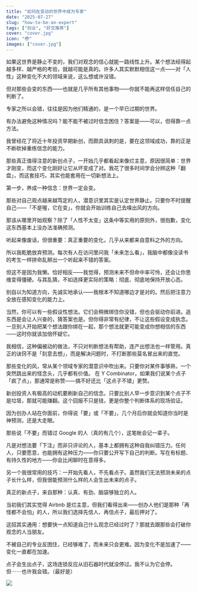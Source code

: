 ```yaml
---
title: "如何在变动的世界中成为专家"
date: "2025-07-27"
slug: "how-to-be-an-expert"
tags: ["创业", "好文推荐"]
cover: "cover.jpg"
icon: "😎"
images: ["cover.jpg"]
---
```

如果这世界是静止不变的，我们对观念的信心就能一路线性上升。某个想法经得起越多样、越严格的考验，就越可能是真的。许多人其实默默相信这一点——对「人性」这种变化不大的领域来说，这么想或许没错。



但对那些会变的东西——也就是几乎所有其他事物——你就不能再这样信任自己的判断了。



专家之所以会错，往往是因为他们精通的，是一个早已过期的世界。



有办法避免这种情况吗？能不能不被过时信念困住？答案是——可以，但得靠一点方法。



我曾经花了将近十年投资早期新创，而颇具讽刺的是，要在这领域成功，靠的正是不断砍掉重练信念的能力。



那些真正值得注意的新创点子，一开始几乎都看起来像烂主意，原因很简单：世界才刚变，而这个变化刚好让它从坏变成了对。我花了很多时间学会分辨这种「翻盘」，而这套技巧，其实也能套用在一切新想法上。



第一步，养成一种信念：世界一定会变。



那些对自己观点越来越笃定的人，潜意识里其实是认定世界静止。只要你不时提醒自己——「不是喔，它在变」，你就会开始训练自己去嗅出风的方向。



那该从哪里开始观察？除了「人性不太变」这条中等实用的原则外，很抱歉，变化这东西基本上没办法准确预测。



听起来像废话，但很重要：真正重要的变化，几乎从来都来自意料之外的方向。



所以我乾脆放弃预测。每次有人在访问里问我「未来怎么看」，我脑中都像没读书的考生一样拼命乱掰出一个听起来不错的答案。



但这不是因为我懒。恰好相反——我觉得，预测未来不但命中率可怜，还会让你思维变得僵硬。与其乱猜，不如选择更实际的策略：彻底、彻底地保持开放心态。



别自以为知道方向，先诚实地承认——我根本不知道哪边才是对的。然后把注意力全放在感知变化的能力上。



当然，你可以有一些假设性想法。它们会稍微绑住你没错，但也会驱动你前进。追东西是会让人兴奋的，猜答案也是。但你得非常有纪律，不让这些假设变成执念。
一旦别人开始把某个想法跟你绑在一起，那个想法就更可能变成你想相信的东西——这时你就该加倍怀疑它。



我相信，这种偏被动的做法，不只对判断想法有帮助，连产出想法也一样管用。真正的诀窍不是「刻意去想」，而是解决问题时，不打断那些莫名冒出来的直觉。



那些变化的风，常从某个领域专家的潜意识中吹出来。只要你对某件事够熟，一个突然跳出来的怪念头，几乎都有价值。
在 Y Combinator，如果我们说某个点子「疯了点」，那通常是称赞——搞不好还比「这点子不错」更赞。



新创投资人有极高的动机要刷新自己的信念。只要比别人早一步意识到某个点子不是垃圾，那就可能赚翻。这个回报不只是钱，更是你整个判断体系的现场验证。



因为创办人站在你面前，你得说「要」或「不要」，几个月后你就会知道你当时是神预测，还是大走眼。



那些说「不要」而错过 Google 的人（真的有几个），这笔帐会记一辈子。



凡是对想法要「下注」而非只评论的人，基本上都拥有这种自我纠错压力。任何人，只要愿意，也能拥有这种压力——你只要公开写下自己的判断。写在有标题、有持久性的地方——你会比闲聊时在意得多。



另一个我很常用的技巧：一开始先看人，不先看点子。虽然我们无法预测未来的点子长什么样，但我很能预测什么样的人会生出未来的点子。



真正的新点子，来自那种：认真、有劲、脑袋够独立的人。



当初我们其实觉得 Airbnb 是烂主意，但我们看得出来——创办人他们是那种「再怪都不会怕」的人，所以我们选择先信人、再信点子，最后押对了。



这招其实通用：想要快一点知道自己什么观念已经过时了？那就去跟那些会打破你观念的人当朋友。



不被自己的专业反困住，已经够难了，而未来只会更难。因为变化不是加速了——变化一直都在加速。



点子会生出点子，这场连锁反应从旧石器时代就没停过。我不认为它会停。
但⋯⋯也许我会错。（最好是）




![](https://prod-files-secure.s3.us-west-2.amazonaws.com/112d0858-5090-4d34-a606-b75eb8d65fd2/46476355-9cf3-4e99-9b7a-3531bc426380/1000202064.png?X-Amz-Algorithm=AWS4-HMAC-SHA256&X-Amz-Content-Sha256=UNSIGNED-PAYLOAD&X-Amz-Credential=ASIAZI2LB4664L3DLGV4%2F20251001%2Fus-west-2%2Fs3%2Faws4_request&X-Amz-Date=20251001T071340Z&X-Amz-Expires=3600&X-Amz-Security-Token=IQoJb3JpZ2luX2VjEHcaCXVzLXdlc3QtMiJHMEUCIEsq%2FmI1nsQA9jykulfNjJ5sdZLtFwre0R3ZDF7%2B51j0AiEAwR%2FMxoTk4umjrtwaoL3hLDmNznbNjJqXDq%2Ba1K%2Bc0OgqiAQI%2F%2F%2F%2F%2F%2F%2F%2F%2F%2F%2F%2FARAAGgw2Mzc0MjMxODM4MDUiDG2xnFI3GAYKdo%2FYhyrcA0aP6asGkhgnuMkAZ34IWl4Ohx%2BzZvcJWGYCD%2B7rsjEZfLzN8EJpyPtO53dZCAwW5sdOoj1oIEXxImpL72gzR5UgZQI470TSC%2FXCVE7K8LwpOlBXljshob0oZ5iypj4WLvujF2hZmTKONTc5Rz%2FvBJPfAL6ZRgjsljK0p%2FDCY26nRZaeZIn2ldnQw2tYYjtFfTiyhxXmNZ3XvfFVJifNk3ti2eSPl%2B5ZUkGmEC5AmFpJa8x4N79YDtO0I%2FfcwuOr0rqkWpGTF6xhwO5Lo4%2BqJgUsacLcyrAr%2BKZXvp7ft%2FAAsTd1Joi1RahkP6LJTllT3yAwilvpZtkMTaY3KP8Nws8nK%2Fp%2BEF%2F3ur5%2BcGo%2BRVHaMFMeLtZt4zYrLeEk2mG6NXv%2FT2VrTgKLI3IuGwbZ7BeOHI5OyAO9VFsE0yQLycji2OjzFlOPeZ6pyqJTSuCLCVdrzfx7wLBnCqRC%2F%2FQFqa28ibG6iBb5t8sd1Js99d93uxfxkluZFOpdw4f5YiJGp%2BdbCut1xOsnY0LctxlTLQkjuCkBq3gnKW%2BqfSw3IOQkpk4lgo5hIC0T2cQzRdr49CjVqRN8RrgPCUBskoSRjs9wrVf6XN%2FwnoSbSTcenJPM%2BPjSGR9jQ4WbBjMoMPuQ88YGOqUB0SChweWwMngWrSVEiR%2Fe3miD5BMIfA81Fs7%2BRCu7b79MLZ3VTfwWk6QlP1UZDa4VKI61iYD8RdMkg2T1m0zdnf2THf2%2B40GA80Bdcu220k7WhWEHCxjR67LwTd9MPF0MWMzuaf2TjDW7tuc2xDWLkMgg5yZ9zBkmbmqXbV4r8rM1d%2FaFCI5R7ZF4GtJYsuCVjYC00umlDJ9DlTT2T%2FVDrgCu1wNk&X-Amz-Signature=8f50d525159a2f339c44ec8751818c202a554dab13415f024557baa9c8a74868&X-Amz-SignedHeaders=host&x-amz-checksum-mode=ENABLED&x-id=GetObject)

